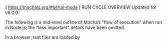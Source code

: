 ( https://mochajs.org/#serial-mode )
RUN CYCLE OVERVIEW
Updated for v8.0.0.

The following is a mid-level outline of Mocha’s “flow of execution” when run in Node.js; the “less important” details have been omitted.

In a browser, test files are loaded by <script> tags, and calling mocha.run() begins at step 9 below.